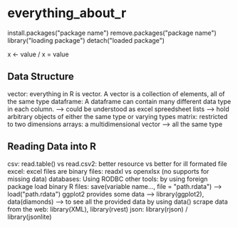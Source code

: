 # everything_about_r

install.packages("package name")
remove.packages("package name")
library("loading package")
detach("loaded package")

x <- value / x = value

## Data Structure

vector: everything in R is vector. A vector is a collection of elements, all of the same type
dataframe: A dataframe can contain many different data type in each column. --> could be understood as excel spreedsheet
lists --> hold arbitrary objects of either the same type or varying types
matrix: restricted to two dimensions
arrays: a multidimensional vector --> all the same type

## Reading Data into R

csv: read.table() vs read.csv2: better resource vs better for ill formated file
excel: excel files are binary files: readxl vs openxlsx (no supports for missing data)
databases: Using RODBC
other tools: by using foreign package
load binary R files: save(variable name..., file = "path.rdata") --> load("path.rdata")
ggplot2 provides some data --> library(ggplot2), data(diamonds) --> to see all the provided data by using data()
scrape data from the web: library(XML), library(rvest)
json: library(rjson) / library(jsonlite)
